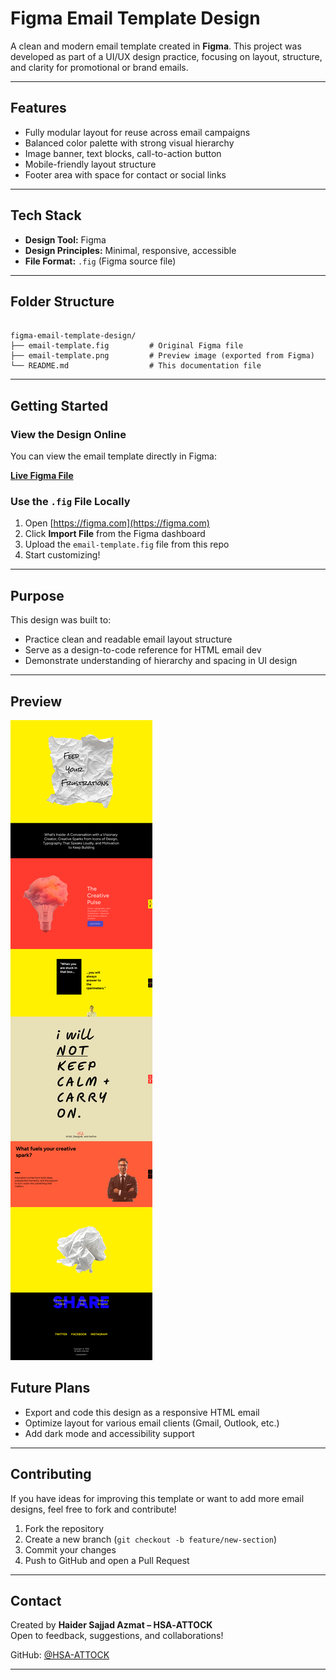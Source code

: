 #  Figma Email Template Design

A clean and modern email template created in **Figma**. This project was developed as part of a UI/UX design practice, focusing on layout, structure, and clarity for promotional or brand emails.

---

##  Features

* Fully modular layout for reuse across email campaigns
* Balanced color palette with strong visual hierarchy
* Image banner, text blocks, call-to-action button
* Mobile-friendly layout structure
* Footer area with space for contact or social links

---

##  Tech Stack

* **Design Tool:** Figma
* **Design Principles:** Minimal, responsive, accessible
* **File Format:** `.fig` (Figma source file)

---

##  Folder Structure

```

figma-email-template-design/
├── email-template.fig         # Original Figma file
├── email-template.png         # Preview image (exported from Figma)
└── README.md                  # This documentation file

```

---

##  Getting Started

### View the Design Online

You can view the email template directly in Figma:

 [**Live Figma File**](https://www.figma.com/design/cSfNHd4YVTlg9K0AMVJiAd/Email-Template-Well-Designed?node-id=0-1&t=xccrZoYYwE54hPrj-1)

### Use the `.fig` File Locally

1. Open [https://figma.com](https://figma.com)
2. Click **Import File** from the Figma dashboard
3. Upload the `email-template.fig` file from this repo
4. Start customizing!

---

##  Purpose

This design was built to:

* Practice clean and readable email layout structure
* Serve as a design-to-code reference for HTML email dev
* Demonstrate understanding of hierarchy and spacing in UI design

---

##  Preview

![Email Template Preview](./email-template.png)

##  Future Plans

* Export and code this design as a responsive HTML email
* Optimize layout for various email clients (Gmail, Outlook, etc.)
* Add dark mode and accessibility support

---

##  Contributing

If you have ideas for improving this template or want to add more email designs, feel free to fork and contribute!

1. Fork the repository
2. Create a new branch (`git checkout -b feature/new-section`)
3. Commit your changes
4. Push to GitHub and open a Pull Request

---

##  Contact

Created by **Haider Sajjad Azmat – HSA‑ATTOCK**  
Open to feedback, suggestions, and collaborations!

GitHub: [@HSA-ATTOCK](https://github.com/HSA-ATTOCK)

---
